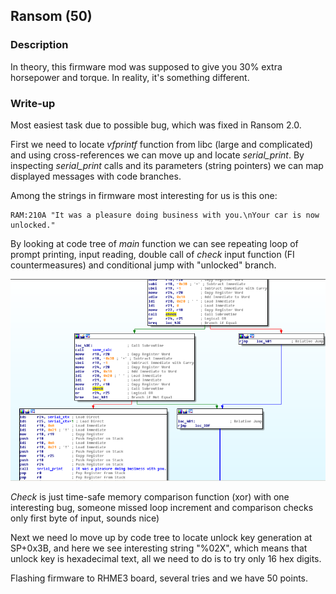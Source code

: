 ## Ransom (50)

### Description

In theory, this firmware mod was supposed to give you 30% extra horsepower and torque. In reality, it's something different.

### Write-up

Most easiest task due to possible bug, which was fixed in Ransom 2.0.

First we need to locate *vfprintf* function from libc (large and complicated) and using cross-references we can move up and locate *serial\_print*. By inspecting *serial\_print* calls and its parameters (string pointers) we can map displayed messages with code branches.

Among the strings in firmware most interesting for us is this one:

	RAM:210A "It was a pleasure doing business with you.\nYour car is now unlocked."

By looking at code tree of *main* function we can see repeating loop of prompt printing, input reading, double call of *check* input function (FI countermeasures) and conditional jump with "unlocked" branch. 


![ransom](images/ransom1.png)

*Check* is just time-safe memory comparison function (xor) with one interesting bug, someone missed loop increment and comparison  checks only first byte of input, sounds nice)

Next we need lo move up by code tree to locate unlock key generation at SP+0x3B, and here we see interesting string "%02X", which means that unlock key is hexadecimal text, all we need to do is to try only 16 hex digits.

Flashing firmware to RHME3 board, several tries and we have 50 points.

